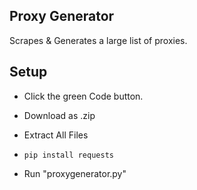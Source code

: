 ## Proxy Generator
Scrapes &amp; Generates a large list of proxies.

## Setup
+ Click the green Code button.

+ Download as .zip

+ Extract All Files

+ ``` ph
  pip install requests
  ```

+ Run "proxygenerator.py"
